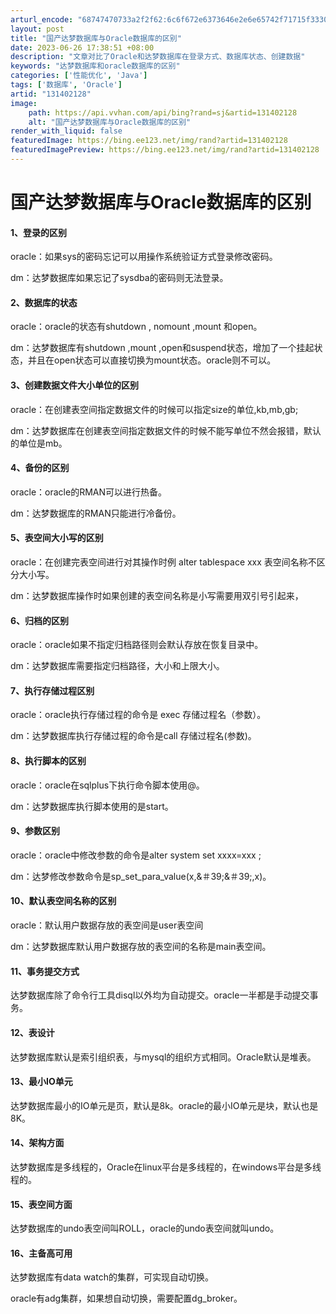 ```yaml
---
arturl_encode: "68747470733a2f2f62:6c6f672e6373646e2e6e65742f71715f33303731333732312f:61727469636c652f64657461696c732f313331343032313238"
layout: post
title: "国产达梦数据库与Oracle数据库的区别"
date: 2023-06-26 17:38:51 +08:00
description: "文章对比了Oracle和达梦数据库在登录方式、数据库状态、创建数据"
keywords: "达梦数据库和oracle数据库的区别"
categories: ['性能优化', 'Java']
tags: ['数据库', 'Oracle']
artid: "131402128"
image:
    path: https://api.vvhan.com/api/bing?rand=sj&artid=131402128
    alt: "国产达梦数据库与Oracle数据库的区别"
render_with_liquid: false
featuredImage: https://bing.ee123.net/img/rand?artid=131402128
featuredImagePreview: https://bing.ee123.net/img/rand?artid=131402128
---
```


# 国产达梦数据库与Oracle数据库的区别

#### 1、登录的区别

oracle：如果sys的密码忘记可以用操作系统验证方式登录修改密码。

dm：达梦数据库如果忘记了sysdba的密码则无法登录。

#### 2、数据库的状态

oracle：oracle的状态有shutdown , nomount ,mount 和open。

dm：达梦数据库有shutdown ,mount ,open和suspend状态，增加了一个挂起状态，并且在open状态可以直接切换为mount状态。oracle则不可以。

#### 3、创建数据文件大小单位的区别

oracle：在创建表空间指定数据文件的时候可以指定size的单位,kb,mb,gb;

dm：达梦数据库在创建表空间指定数据文件的时候不能写单位不然会报错，默认的单位是mb。

#### 4、备份的区别

oracle：oracle的RMAN可以进行热备。

dm：达梦数据库的RMAN只能进行冷备份。

#### 5、表空间大小写的区别

oracle：在创建完表空间进行对其操作时例 alter tablespace xxx 表空间名称不区分大小写。

dm：达梦数据库操作时如果创建的表空间名称是小写需要用双引号引起来，

#### 6、归档的区别

oracle：oracle如果不指定归档路径则会默认存放在恢复目录中。

dm：达梦数据库需要指定归档路径，大小和上限大小。

#### 7、执行存储过程区别

oracle：oracle执行存储过程的命令是 exec 存储过程名（参数）。

dm：达梦数据库执行存储过程的命令是call 存储过程名(参数)。

#### 8、执行脚本的区别

oracle：oracle在sqlplus下执行命令脚本使用@。

dm：达梦数据库执行脚本使用的是start。

#### 9、参数区别

oracle：oracle中修改参数的命令是alter system set xxxx=xxx ;

dm：达梦修改参数命令是sp_set_para_value(x,&＃39;&＃39;,x)。

#### 10、默认表空间名称的区别

oracle：默认用户数据存放的表空间是user表空间

dm：达梦数据库默认用户数据存放的表空间的名称是main表空间。

#### 11、事务提交方式

达梦数据库除了命令行工具disql以外均为自动提交。oracle一半都是手动提交事务。

#### 12、表设计

达梦数据库默认是索引组织表，与mysql的组织方式相同。Oracle默认是堆表。

#### 13、最小IO单元

达梦数据库最小的IO单元是页，默认是8k。oracle的最小IO单元是块，默认也是8K。

#### 14、架构方面

达梦数据库是多线程的，Oracle在linux平台是多线程的，在windows平台是多线程的。

#### 15、表空间方面

达梦数据库的undo表空间叫ROLL，oracle的undo表空间就叫undo。

#### 16、主备高可用

达梦数据库有data watch的集群，可实现自动切换。

oracle有adg集群，如果想自动切换，需要配置dg_broker。
